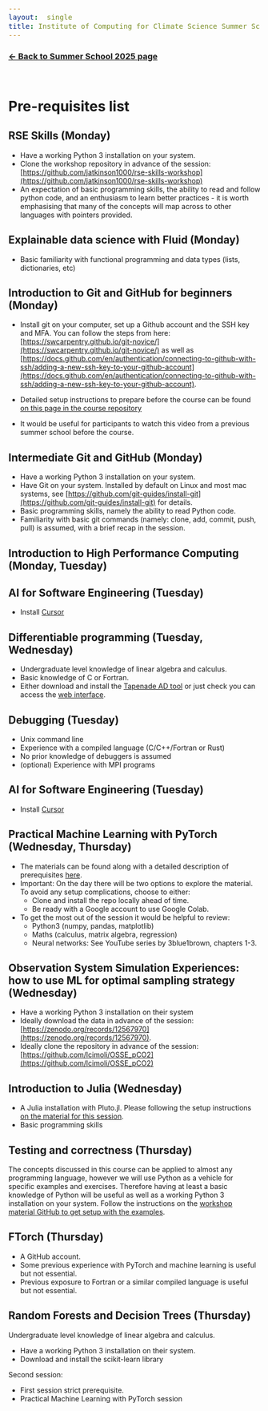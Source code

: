 ```yaml
---
layout:  single
title: Institute of Computing for Climate Science Summer School 2025
---
```


<style>
span.other, span.research, span.sci, span.social, span.workshop, span.hack, span.disc {
  border-radius: 4px;
  /* border-style: outset; */
  padding: 3pt;
}
span.other {
  background: rgb(237, 241, 255);
}
span.research {
  background: rgb(250, 238, 210);
}
span.sci,span.research {
  background: rgb(255, 227, 243);
}
span.social {
  background: rgb(255, 251, 204);
}
a.workhop:hover {
  text-decoration: underline;
}
.workshop {
  font-weight:700;
  color: #1d3ddf;
  cursor: pointer;
}
span.disc {
  background: rgb(242, 224, 255);
}
span.hack {
  background: rgb(230, 242, 232);
}
.showButton {
    font-size: smaller;
    font-decoration: underline;
    color: #eee;
    background: #5d4cfe;
    display: block-level;
    clear: left;
    cursor: pointer;
    border: outset;
    padding: 2px;
}
.showButton:active {
    border: inset;
}
.showButton:hover {
    border: outset;
    background: #8d8cff
}.abstract {
    margin: 10px;
    padding: 10px;
    text-align: justify;
    width: 60vw;
    top: 20vh;
    max-height: 60vh;
    left: 25vw;
    background: #eee;
    position: fixed;
    z-index: 10;
    overflow: scroll;

}
.opt {
	color: gray;
	font-style: italic;
	}
	div {
  font-size:12.5pt;
  text-align:justify;
  }
  .chairs {
  display:none;
  color: purple;
  font-weight: bold;
}
#abstracts div {
	display: none;
}
body {
  z-index: 0;
}
#layer {
  background: rgba(0,0,0,0.5);
  z-index: 2;
  display: none;
  position: fixed;
  left: 0;
  right: 0;
  top: 0;
  bottom: 0;
  height: 100vh;
  width: 100vw;
}
td:nth-child(3), td:nth-child(4) {
  padding-left: 2em;
  padding-right: 2em;
}
.pre-reqs {
  background: #e1e5e0;
}
</style>

<style>
div {
  font-size:12.5pt;
  text-align:justify;
}
</style>

<div id="layer"></div>

<h3><a href="summerschool25">← Back to Summer School 2025 page</a></h3><br />

# Pre-requisites list 


## RSE Skills (Monday)

* Have a working Python 3 installation on your system.
* Clone the workshop repository in advance of the session: [https://github.com/jatkinson1000/rse-skills-workshop](https://github.com/jatkinson1000/rse-skills-workshop)
* An expectation of basic programming skills, the ability to read and follow python code, and an enthusiasm to learn better practices - it is worth emphasising that many of the concepts will map across to other languages with pointers provided.

## Explainable data science with Fluid (Monday)

* Basic familiarity with functional programming and data types (lists, dictionaries, etc)

## Introduction to Git and GitHub for beginners (Monday)

* Install git on your computer, set up a Github account and the SSH key and MFA. You can follow the steps from here: [https://swcarpentry.github.io/git-novice/](https://swcarpentry.github.io/git-novice/) as well as [https://docs.github.com/en/authentication/connecting-to-github-with-ssh/adding-a-new-ssh-key-to-your-github-account](https://docs.github.com/en/authentication/connecting-to-github-with-ssh/adding-a-new-ssh-key-to-your-github-account).
 - Detailed setup instructions to prepare before the course can be found [on this page in the course repository](https://github.com/Cambridge-ICCS/Summer-school-Intro-Git/blob/main/PREPARATION.md)
* It would be useful for participants to watch this video from a previous summer school before the course.

## Intermediate Git and GitHub (Monday)

* Have a working Python 3 installation on your system.
* Have Git on your system. Installed by default on Linux and most mac systems, see [https://github.com/git-guides/install-git](https://github.com/git-guides/install-git) for details.
* Basic programming skills, namely the ability to read Python code.
* Familiarity with basic git commands (namely: clone, add, commit, push, pull) is assumed, with a brief recap in the session.

## Introduction to High Performance Computing (Monday, Tuesday)

## AI for Software Engineering (Tuesday)

* Install [Cursor](https://www.cursor.com)

## Differentiable programming (Tuesday, Wednesday)

* Undergraduate level knowledge of linear algebra and calculus.
* Basic knowledge of C or Fortran.
* Either download and install the [Tapenade AD tool](https://tapenade.gitlabpages.inria.fr/tapenade/) or just check you can access the [web interface](http://tapenade.inria.fr:8080/tapenade/index.jsp). 

## Debugging (Tuesday)

* Unix command line
* Experience with a compiled language (C/C++/Fortran or Rust)
* No prior knowledge of debuggers is assumed
* (optional) Experience with MPI programs

## AI for Software Engineering (Tuesday)

- Install [Cursor](https://www.cursor.com)

## Practical Machine Learning with PyTorch (Wednesday, Thursday)

* The materials can be found along with a detailed description of prerequisites [here](https://github.com/Cambridge-ICCS/practical-ml-with-pytorch).
* Important: On the day there will be two options to explore the material. To avoid any setup complications, choose to either:
   - Clone and install the repo locally ahead of time.
   - Be ready with a Google account to use Google Colab.
* To get the most out of the session it would be helpful to review:
   - Python3 (numpy, pandas, matplotlib)
   - Maths (calculus, matrix algebra, regression)
   - Neural networks: See YouTube series by 3blue1brown, chapters 1-3.

## Observation System Simulation Experiences: how to use ML for optimal sampling strategy (Wednesday)

* Have a working Python 3 installation on their system
* Ideally download the data in advance of the session: [https://zenodo.org/records/12567970](https://zenodo.org/records/12567970).
* Ideally clone the repository in advance of the session: [https://github.com/lcimoli/OSSE_pCO2](https://github.com/lcimoli/OSSE_pCO2)

## Introduction to Julia (Wednesday)

* A Julia installation with Pluto.jl. Please following the setup instructions [on the material for this session](https://github.com/Cambridge-ICCS/Summer-School-Julia-Tutorial).
* Basic programming skills

## Testing and correctness (Thursday)

The concepts discussed in this course can be applied to almost any programming language, however we will use Python as a vehicle for specific examples and exercises.
Therefore having at least a basic knowledge of Python will be useful as well as a working Python 3 installation on your system. 
Follow the instructions on the [workshop material GitHub to get setup with the examples](https://github.com/Cambridge-ICCS/testing-workshop/blob/main/example/).

## FTorch (Thursday)

- A GitHub account.
- Some previous experience with PyTorch and machine learning is useful but not essential.
- Previous exposure to Fortran or a similar compiled language is useful but not essential.

## Random Forests and Decision Trees (Thursday)

Undergraduate level knowledge of linear algebra and calculus.
- Have a working Python 3 installation on their system.
- Download and install the scikit-learn library
  
Second session:
- First session strict prerequisite.
- Practical Machine Learning with PyTorch session
